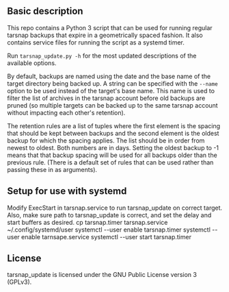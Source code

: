 Basic description
-----------------
This repo contains a Python 3 script that can be used for running regular tarsnap backups that expire in a geometrically spaced fashion. It also contains service files for running the script as a systemd timer.

Run `tarsnap_update.py -h` for the most updated descriptions of the available options.

By default, backups are named using the date and the base name of the target directory being backed up. A string can be specified with the `--name` option to be used instead of the target's base name. This name is used to filter the list of archives in the tarsnap account before old backups are pruned (so multiple targets can be backed up to the same tarsnap account without impacting each other's retention).

The retention rules are a list of tuples where the first element is the spacing that should be kept between backups and the second element is the oldest backup for which the spacing applies. The list should be in order from newest to oldest. Both numbers are in days. Setting the oldest backup to -1 means that that backup spacing will be used for all backups older than the previous rule. (There is a default set of rules that can be used rather than passing these in as arguments).

Setup for use with systemd
--------------------------
Modify ExecStart in tarsnap.service to run tarsnap_update on correct target. Also, make sure path to tarsnap_update is correct, and set the delay and start buffers as desired.
	cp tarsnap.timer tarsnap.service ~/.config/systemd/user
	systemctl --user enable tarsnap.timer
	systemctl --user enable tarnsape.service
	systemctl --user start tarsnap.timer 

License
-------
tarsnap_update is licensed under the GNU Public License version 3 (GPLv3).
